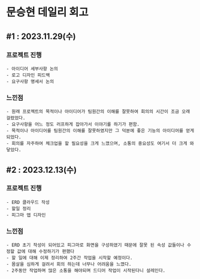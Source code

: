 # 문승현 데일리 회고

## #1 : 2023.11.29(수)

### 프로젝트 진행

    - 아이디어 세부사항 논의
    - 로고 디자인 피드백
    - 요구사항 명세서 논의

### 느낀점

    - 원래 프로젝트의 목적이나 아이디어가 팀원간의 이해를 잘못하여 회의의 시간이 조금 오래 걸렸었다.
    - 요구사항을 어느 정도 러프하게 잡아가서 이야기를 하기가 편함.
    - 목적이나 아이디어를 팀원간의 이해를 잘못하였지만 그 덕분에 좋은 기능의 아이디어를 얻게 되었다.
    - 회의를 자주하여 체크업을 할 필요성을 크게 느꼈으며, 소통의 중요성도 여기서 더 크게 와닿았다.
    
## #2 : 2023.12.13(수)

### 프로젝트 진행

    - ERD 클라우드 작성
    - 할일 정리
    - 피그마 앱 디자인

### 느낀점

    - ERD 초기 작성이 되어있고 피그마로 화면을 구성하였기 때문에 잘못 된 속성 값들이나 수정할 값에 대해 수정하기가 편했다
    - 할 일에 대해 이제 정리하여 2주간 작업을 시작할 예정이다.
    - 몸살을 심하게 걸려서 회의 하는데 너무나 어려움을 느꼈다.
    - 2주동안 작업하며 많은 소통을 해야되며 드디어 작업이 시작된다니 설레인다.
    
